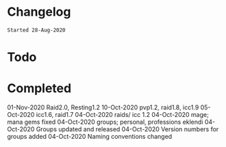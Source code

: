 # Changelog
`Started 28-Aug-2020`

# Todo

# Completed
01-Nov-2020 Raid2.0, Resting1.2
10-Oct-2020 pvp1.2, raid1.8, icc1.9
05-Oct-2020 icc1.6, raid1.7
04-Oct-2020 raids/ icc 1.2
04-Oct-2020 mage; mana gems fixed
04-Oct-2020 groups; personal, professions eklendi
04-Oct-2020 Groups updated and released
04-Oct-2020 Version numbers for groups added
04-Oct-2020 Naming conventions changed